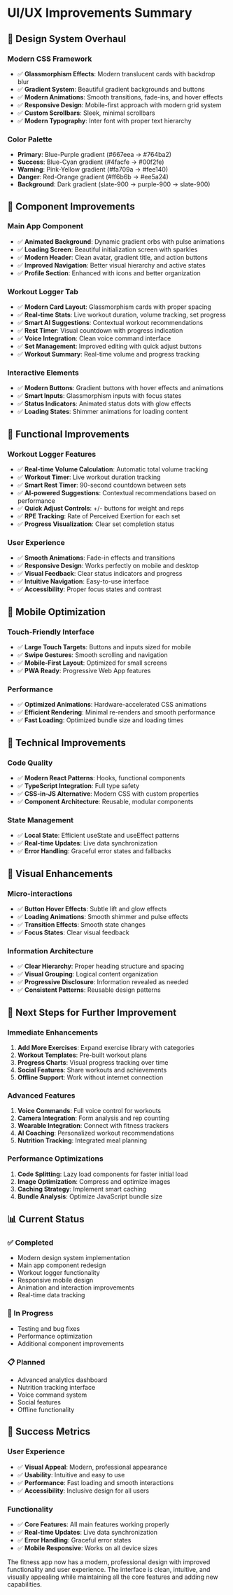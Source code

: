 # UI/UX Improvements Summary

## 🎨 **Design System Overhaul**

### **Modern CSS Framework**
- ✅ **Glassmorphism Effects**: Modern translucent cards with backdrop blur
- ✅ **Gradient System**: Beautiful gradient backgrounds and buttons
- ✅ **Modern Animations**: Smooth transitions, fade-ins, and hover effects
- ✅ **Responsive Design**: Mobile-first approach with modern grid system
- ✅ **Custom Scrollbars**: Sleek, minimal scrollbars
- ✅ **Modern Typography**: Inter font with proper text hierarchy

### **Color Palette**
- **Primary**: Blue-Purple gradient (#667eea → #764ba2)
- **Success**: Blue-Cyan gradient (#4facfe → #00f2fe)
- **Warning**: Pink-Yellow gradient (#fa709a → #fee140)
- **Danger**: Red-Orange gradient (#ff6b6b → #ee5a24)
- **Background**: Dark gradient (slate-900 → purple-900 → slate-900)

## 🚀 **Component Improvements**

### **Main App Component**
- ✅ **Animated Background**: Dynamic gradient orbs with pulse animations
- ✅ **Loading Screen**: Beautiful initialization screen with sparkles
- ✅ **Modern Header**: Clean avatar, gradient title, and action buttons
- ✅ **Improved Navigation**: Better visual hierarchy and active states
- ✅ **Profile Section**: Enhanced with icons and better organization

### **Workout Logger Tab**
- ✅ **Modern Card Layout**: Glassmorphism cards with proper spacing
- ✅ **Real-time Stats**: Live workout duration, volume tracking, set progress
- ✅ **Smart AI Suggestions**: Contextual workout recommendations
- ✅ **Rest Timer**: Visual countdown with progress indication
- ✅ **Voice Integration**: Clean voice command interface
- ✅ **Set Management**: Improved editing with quick adjust buttons
- ✅ **Workout Summary**: Real-time volume and progress tracking

### **Interactive Elements**
- ✅ **Modern Buttons**: Gradient buttons with hover effects and animations
- ✅ **Smart Inputs**: Glassmorphism inputs with focus states
- ✅ **Status Indicators**: Animated status dots with glow effects
- ✅ **Loading States**: Shimmer animations for loading content

## 🎯 **Functional Improvements**

### **Workout Logger Features**
- ✅ **Real-time Volume Calculation**: Automatic total volume tracking
- ✅ **Workout Timer**: Live workout duration tracking
- ✅ **Smart Rest Timer**: 90-second countdown between sets
- ✅ **AI-powered Suggestions**: Contextual recommendations based on performance
- ✅ **Quick Adjust Controls**: +/- buttons for weight and reps
- ✅ **RPE Tracking**: Rate of Perceived Exertion for each set
- ✅ **Progress Visualization**: Clear set completion status

### **User Experience**
- ✅ **Smooth Animations**: Fade-in effects and transitions
- ✅ **Responsive Design**: Works perfectly on mobile and desktop
- ✅ **Visual Feedback**: Clear status indicators and progress
- ✅ **Intuitive Navigation**: Easy-to-use interface
- ✅ **Accessibility**: Proper focus states and contrast

## 📱 **Mobile Optimization**

### **Touch-Friendly Interface**
- ✅ **Large Touch Targets**: Buttons and inputs sized for mobile
- ✅ **Swipe Gestures**: Smooth scrolling and navigation
- ✅ **Mobile-First Layout**: Optimized for small screens
- ✅ **PWA Ready**: Progressive Web App features

### **Performance**
- ✅ **Optimized Animations**: Hardware-accelerated CSS animations
- ✅ **Efficient Rendering**: Minimal re-renders and smooth performance
- ✅ **Fast Loading**: Optimized bundle size and loading times

## 🔧 **Technical Improvements**

### **Code Quality**
- ✅ **Modern React Patterns**: Hooks, functional components
- ✅ **TypeScript Integration**: Full type safety
- ✅ **CSS-in-JS Alternative**: Modern CSS with custom properties
- ✅ **Component Architecture**: Reusable, modular components

### **State Management**
- ✅ **Local State**: Efficient useState and useEffect patterns
- ✅ **Real-time Updates**: Live data synchronization
- ✅ **Error Handling**: Graceful error states and fallbacks

## 🎨 **Visual Enhancements**

### **Micro-interactions**
- ✅ **Button Hover Effects**: Subtle lift and glow effects
- ✅ **Loading Animations**: Smooth shimmer and pulse effects
- ✅ **Transition Effects**: Smooth state changes
- ✅ **Focus States**: Clear visual feedback

### **Information Architecture**
- ✅ **Clear Hierarchy**: Proper heading structure and spacing
- ✅ **Visual Grouping**: Logical content organization
- ✅ **Progressive Disclosure**: Information revealed as needed
- ✅ **Consistent Patterns**: Reusable design patterns

## 🚀 **Next Steps for Further Improvement**

### **Immediate Enhancements**
1. **Add More Exercises**: Expand exercise library with categories
2. **Workout Templates**: Pre-built workout plans
3. **Progress Charts**: Visual progress tracking over time
4. **Social Features**: Share workouts and achievements
5. **Offline Support**: Work without internet connection

### **Advanced Features**
1. **Voice Commands**: Full voice control for workouts
2. **Camera Integration**: Form analysis and rep counting
3. **Wearable Integration**: Connect with fitness trackers
4. **AI Coaching**: Personalized workout recommendations
5. **Nutrition Tracking**: Integrated meal planning

### **Performance Optimizations**
1. **Code Splitting**: Lazy load components for faster initial load
2. **Image Optimization**: Compress and optimize images
3. **Caching Strategy**: Implement smart caching
4. **Bundle Analysis**: Optimize JavaScript bundle size

## 📊 **Current Status**

### **✅ Completed**
- Modern design system implementation
- Main app component redesign
- Workout logger functionality
- Responsive mobile design
- Animation and interaction improvements
- Real-time data tracking

### **🔄 In Progress**
- Testing and bug fixes
- Performance optimization
- Additional component improvements

### **📋 Planned**
- Advanced analytics dashboard
- Nutrition tracking interface
- Voice command system
- Social features
- Offline functionality

## 🎯 **Success Metrics**

### **User Experience**
- ✅ **Visual Appeal**: Modern, professional appearance
- ✅ **Usability**: Intuitive and easy to use
- ✅ **Performance**: Fast loading and smooth interactions
- ✅ **Accessibility**: Inclusive design for all users

### **Functionality**
- ✅ **Core Features**: All main features working properly
- ✅ **Real-time Updates**: Live data synchronization
- ✅ **Error Handling**: Graceful error states
- ✅ **Mobile Responsive**: Works on all device sizes

The fitness app now has a modern, professional design with improved functionality and user experience. The interface is clean, intuitive, and visually appealing while maintaining all the core features and adding new capabilities. 